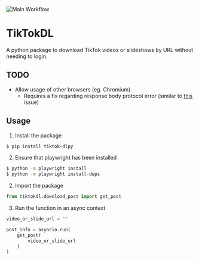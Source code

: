 ![Main Workflow](https://github.com/Fluxticks/TikTokDL/actions/workflows/main.yml/badge.svg)

# TikTokDL

A python package to download TikTok videos or slideshows by URL without needing to login.

## TODO

- Allow usage of other browsers (eg. Chromium)
  - Requires a fix regarding response body protocol error (similar to [this](https://github.com/microsoft/playwright/issues/26388) issue)

## Usage

1. Install the package

```bash
$ pip install tiktok-dlpy
```

2. Ensure that playwright has been installed

```bash
$ python -m playwright install
$ python -m playwright install-deps
```

2. Import the package

```python
from tiktokdl.download_post import get_post
```

3. Run the function in an async context

```python
video_or_slide_url = ""

post_info = asyncio.run(
    get_post(
        video_or_slide_url
    )
)
```
